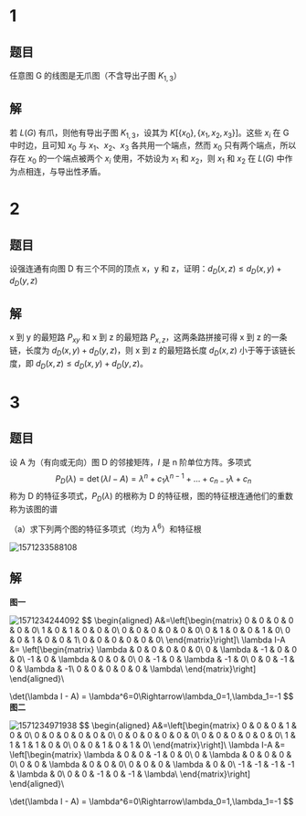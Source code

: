 # 1

## 题目

任意图 G 的线图是无爪图（不含导出子图 $K_{1,3}$）

## 解

若 $L(G)$ 有爪，则他有导出子图 $K_{1,3}$，设其为 $K[\{x_0\},\{x_1,x_2,x_3\}]$。这些 $x_i$ 在 G 中时边，且可知 $x_0$ 与 $x_1$、$x_2$、$x_3$ 各共用一个端点，然而 $x_0$ 只有两个端点，所以存在 $x_0$ 的一个端点被两个 $x_i$ 使用，不妨设为 $x_1$ 和 $x_2$，则 $x_1$ 和 $x_2$ 在 $L(G)$ 中作为点相连，与导出性矛盾。

# 2

## 题目

设强连通有向图 D 有三个不同的顶点 x，y 和 z，证明：$d_D(x,z)\le d_D(x,y)+d_D(y,z)$ 

## 解

x 到 y 的最短路 $P_{xy}$ 和 x 到 z 的最短路 $P_{x,z}$，这两条路拼接可得 x 到 z 的一条链，长度为 $d_D(x,y)+d_D(y,z)$，则 x 到 z  的最短路长度 $d_D(x,z)$ 小于等于该链长度，即 $d_D(x,z)\le d_D(x,y) + d_D(y,z)$。

# 3

## 题目

设 A 为（有向或无向）图 D 的邻接矩阵，$I$ 是 n 阶单位方阵。多项式
$$
P_D(\lambda)=\det(\lambda I - A)=\lambda^n+c_1\lambda^{n-1}+\dots+c_{n-1}\lambda+c_n
$$
称为 D 的特征多项式，$P_D(\lambda)$ 的根称为 D 的特征根，图的特征根连通他们的重数称为该图的谱

（a）求下列两个图的特征多项式（均为 $\lambda^6$）和特征根

![1571233588108](assets/1571233588108.png)

## 解

**图一** 

![1571234244092](assets/1571234244092.png)
$$
\begin{aligned}
A&=\left[\begin{matrix}
0 & 0 & 0 & 0 & 0 & 0\\
1 & 0 & 1 & 0 & 0 & 0\\
0 & 0 & 0 & 0 & 0 & 0\\
0 & 1 & 0 & 0 & 1 & 0\\
0 & 0 & 1 & 0 & 0 & 1\\
0 & 0 & 0 & 0 & 0 & 0\\
\end{matrix}\right]\\
\lambda I-A &= \left[\begin{matrix}
\lambda & 0 & 0 & 0 & 0 & 0\\
0 & \lambda & -1 & 0 & 0 & 0\\
-1 & 0 & \lambda & 0 & 0 & 0\\
0 & -1 & 0 & \lambda & -1 & 0\\
0 & 0 & -1 & 0 & \lambda & -1\\
0 & 0 & 0 & 0 & 0 & \lambda\\
\end{matrix}\right]
\end{aligned}\\

\det(\lambda I - A) = \lambda^6=0\Rightarrow\lambda_0=1,\lambda_1=-1
$$
**图二** 

![1571234971938](assets/1571234971938.png)
$$
\begin{aligned}
A&=\left[\begin{matrix}
0 & 0 & 0 & 1 & 0 & 0\\
0 & 0 & 0 & 0 & 0 & 0\\
0 & 0 & 0 & 0 & 0 & 0\\
0 & 0 & 0 & 0 & 0 & 0\\
1 & 1 & 1 & 1 & 0 & 0\\
0 & 0 & 1 & 0 & 1 & 0\\
\end{matrix}\right]\\
\lambda I-A &= \left[\begin{matrix}
\lambda & 0 & 0 & -1 & 0 & 0\\
0 & \lambda & 0 & 0 & 0 & 0\\
0 & 0 & \lambda & 0 & 0 & 0\\
0 & 0 & 0 & \lambda & 0 & 0\\
-1 & -1 & -1 & -1 & \lambda & 0\\
0 & 0 & -1 & 0 & -1 & \lambda\\
\end{matrix}\right]
\end{aligned}\\

\det(\lambda I - A) = \lambda^6=0\Rightarrow\lambda_0=1,\lambda_1=-1
$$
